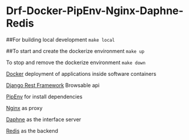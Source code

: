 # Drf-Docker-PipEnv-Nginx-Daphne-Redis

##For building local development
`make local`

##To start and create the dockerize environment
`make up`

To stop and remove the dockerize environment
`make down`

[Docker](https://docs.docker.com/compose/) deployment of applications inside software containers

[Django Rest Framework](https://www.django-rest-framework.org/) Browsable api

[PipEnv](https://pipenv.readthedocs.io/) for install dependencies

[Nginx](https://docs.nginx.com/nginx/admin-guide/web-server/reverse-proxy/) as proxy

[Daphne](https://github.com/django/daphne) as the interface server

[Redis](http://docs.celeryproject.org/en/latest/getting-started/brokers/redis.html) as the backend

